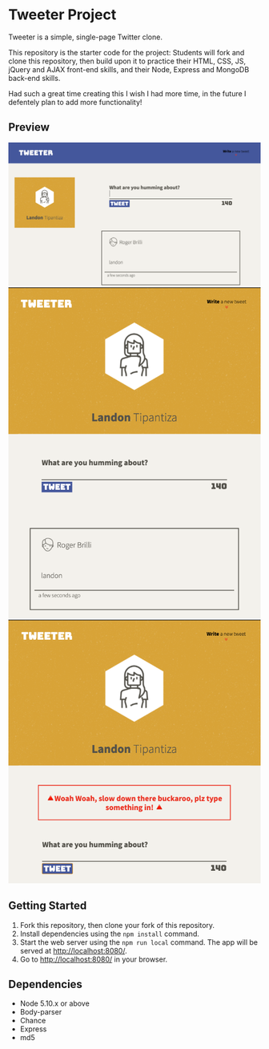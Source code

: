 # Tweeter Project

Tweeter is a simple, single-page Twitter clone.

This repository is the starter code for the project: Students will fork and clone this repository, then build upon it to practice their HTML, CSS, JS, jQuery and AJAX front-end skills, and their Node, Express and MongoDB back-end skills.

Had such a great time creating this I wish I had more time, in the future I defentely plan to add more functionality!

## Preview

![destip view](https://github.com/tipantiza/tweeter/blob/master/docs/desktop-view.png?raw=true)
![mobile view](https://github.com/tipantiza/tweeter/blob/master/docs/mobile-view.png?raw=true)
![error message example](https://github.com/tipantiza/tweeter/blob/master/docs/error-message-example.png?raw=true)

## Getting Started

1. Fork this repository, then clone your fork of this repository.
2. Install dependencies using the `npm install` command.
3. Start the web server using the `npm run local` command. The app will be served at <http://localhost:8080/>.
4. Go to <http://localhost:8080/> in your browser.

## Dependencies
- Node 5.10.x or above
- Body-parser
- Chance
- Express
- md5

